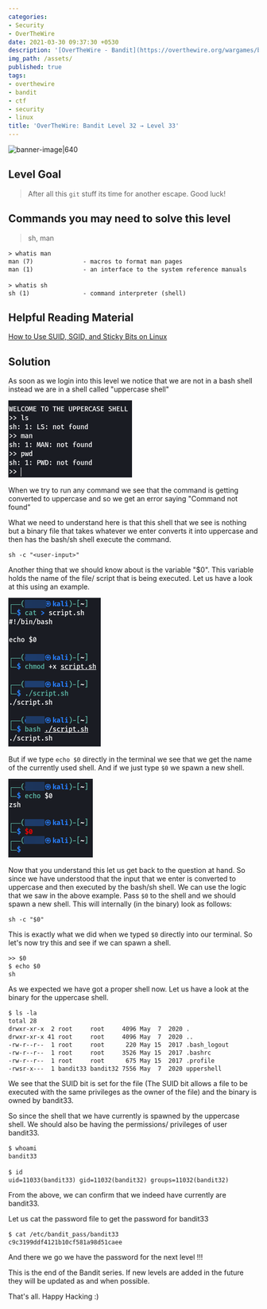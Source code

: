 ```yaml
---
categories:
- Security
- OverTheWire
date: 2021-03-30 09:37:30 +0530
description: '[OverTheWire - Bandit](https://overthewire.org/wargames/bandit/bandit33.html)'
img_path: /assets/
published: true
tags:
- overthewire
- bandit
- ctf
- security
- linux
title: 'OverTheWire: Bandit Level 32 → Level 33'
---
```


![banner-image|640](overthewire-banner.png)

## Level Goal

> After all this `git` stuff its time for another escape. Good luck!

## Commands you may need to solve this level

> sh, man

```
> whatis man  
man (7)              - macros to format man pages
man (1)              - an interface to the system reference manuals

> whatis sh        
sh (1)               - command interpreter (shell)
```

## Helpful Reading Material

[How to Use SUID, SGID, and Sticky Bits on Linux](https://www.howtogeek.com/656646/how-to-use-suid-sgid-and-sticky-bits-on-linux/)

## Solution

As soon as we login into this level we notice that we are not in a bash shell instead we are in a shell called "uppercase shell"

![Uppercase Shell|240](images/bandit-32-33/uppercase-shell.png)

When we try to run any command we see that the command is getting converted to uppercase and so we get an error saying "Command not found"

What we need to understand here is that this shell that we see is nothing but a binary file that takes whatever we enter converts it into uppercase and then has the bash/sh shell execute the command.

```
sh -c "<user-input>"
```

Another thing that we should know about is the variable "$0". This variable holds the name of the file/ script that is being executed. Let us have a look at this using an example.

![Shell Name Variable|160](images/bandit-32-33/shell-name.png)

But if we type `echo $0` directly in the terminal we see that we get the name of the currently used shell. And if we just type `$0` we spawn a new shell.

![View Shell Name|160](images/bandit-32-33/shell-name-2.png)

Now that you understand this let us get back to the question at hand. So since we have understood that the input that we enter is converted to uppercase and then executed by the bash/sh shell. We can use the logic that we saw in the above example. Pass `$0` to the shell and we should spawn a new shell. This will internally (in the binary) look as follows:

```
sh -c "$0"
```

This is exactly what we did when we typed `$0` directly into our terminal. So let's now try this and see if we can spawn a shell.

```
>> $0  
$ echo $0  
sh
```

As we expected we have got a proper shell now. Let us have a look at the binary for the uppercase shell.

```
$ ls -la                       
total 28  
drwxr-xr-x  2 root     root     4096 May  7  2020 .  
drwxr-xr-x 41 root     root     4096 May  7  2020 ..  
-rw-r--r--  1 root     root      220 May 15  2017 .bash_logout  
-rw-r--r--  1 root     root     3526 May 15  2017 .bashrc  
-rw-r--r--  1 root     root      675 May 15  2017 .profile  
-rwsr-x---  1 bandit33 bandit32 7556 May  7  2020 uppershell
```

We see that the SUID bit is set for the file (The SUID bit allows a file to be executed with the same privileges as the owner of the file) and the binary is owned by bandit33.

So since the shell that we have currently is spawned by the uppercase shell. We should also be having the permissions/ privileges of user bandit33.

```
$ whoami  
bandit33

$ id  
uid=11033(bandit33) gid=11032(bandit32) groups=11032(bandit32)
```

From the above, we can confirm that we indeed have currently are bandit33.

Let us cat the password file to get the password for bandit33

```
$ cat /etc/bandit_pass/bandit33  
c9c3199ddf4121b10cf581a98d51caee
```

And there we go we have the password for the next level !!!

This is the end of the Bandit series. If new levels are added in the future they will be updated as and when possible.

That's all. Happy Hacking :)